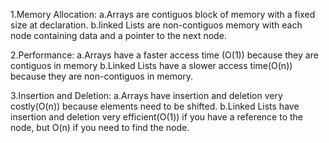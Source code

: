 1.Memory Allocation:
  a.Arrays are contiguos block of memory with a fixed size at declaration.
  b.linked Lists are non-contiguos memory with each node containing data and a pointer to the next node.

  2.Performance:
  a.Arrays have a faster access time (O(1)) because they are contiguos in memory
  b.Linked Lists have a slower access time(O(n)) because they are non-contiguos in memory.

  3.Insertion and Deletion:
  a.Arrays have insertion and deletion very costly(O(n)) because elements need to be shifted.
  b.Linked Lists have insertion and deletion very efficient(O(1)) if you have a reference to the node, but O(n) if you need to find the node.
  
